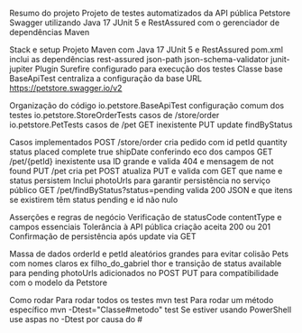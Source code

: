 Resumo do projeto
Projeto de testes automatizados da API pública Petstore Swagger utilizando Java 17 JUnit 5 e RestAssured com o gerenciador de dependências Maven

 Stack e setup
Projeto Maven com Java 17 JUnit 5 e RestAssured
pom.xml inclui as dependências rest-assured json-path json-schema-validator junit-jupiter
Plugin Surefire configurado para execução dos testes
Classe base BaseApiTest centraliza a configuração da base URL https://petstore.swagger.io/v2

 Organização do código
io.petstore.BaseApiTest configuração comum dos testes
io.petstore.StoreOrderTests casos de /store/order
io.petstore.PetTests casos de /pet GET inexistente PUT update findByStatus

 Casos implementados
POST /store/order cria pedido com id petId quantity status placed complete true shipDate conferindo eco dos campos
GET /pet/{petId} inexistente usa ID grande e valida 404 e mensagem de not found
PUT /pet cria pet POST atualiza PUT e valida com GET que name e status persistem Inclui photoUrls para garantir persistência no serviço público
GET /pet/findByStatus?status=pending valida 200 JSON e que itens se existirem têm status pending e id não nulo

 Asserções e regras de negócio
Verificação de statusCode contentType e campos essenciais
Tolerância à API pública criação aceita 200 ou 201
Confirmação de persistência após update via GET

 Massa de dados
orderId e petId aleatórios grandes para evitar colisão
Pets com nomes claros ex filho_do_gabriel thor e transição de status available para pending
photoUrls adicionados no POST PUT para compatibilidade com o modelo da Petstore

 Como rodar
Para rodar todos os testes
mvn test
Para rodar um método específico
mvn -Dtest="Classe#metodo" test
Se estiver usando PowerShell use aspas no -Dtest por causa do #
